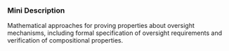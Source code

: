 ### Mini Description

Mathematical approaches for proving properties about oversight mechanisms, including formal specification of oversight requirements and verification of compositional properties.
